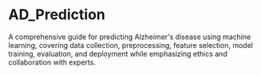 # AD_Prediction
A comprehensive guide for predicting Alzheimer's disease using machine learning, covering data collection, preprocessing, feature selection, model training, evaluation, and deployment while emphasizing ethics and collaboration with experts.


